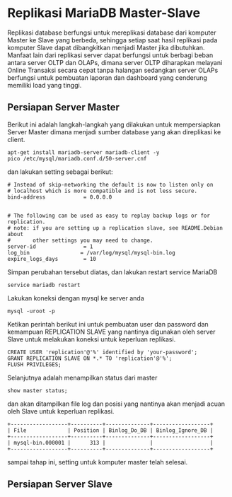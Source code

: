 # Replikasi MariaDB Master-Slave

Replikasi database berfungsi untuk mereplikasi database dari komputer Master ke Slave yang berbeda, sehingga setiap saat hasil replikasi pada komputer Slave
dapat dibangkitkan menjadi Master jika dibutuhkan. Manfaat lain dari replikasi server dapat berfungsi untuk berbagi beban antara server OLTP dan OLAPs,
dimana server OLTP diharapkan melayani Online Transaksi secara cepat tanpa halangan sedangkan server OLAPs berfungsi untuk pembuatan laporan dan dashboard yang
cenderung memiliki load yang tinggi.

## Persiapan Server Master
Berikut ini adalah langkah-langkah yang dilakukan untuk mempersiapkan Server Master dimana menjadi sumber database yang akan direplikasi ke client.
```
apt-get install mariadb-server mariadb-client -y
pico /etc/mysql/mariadb.conf.d/50-server.cnf
```
dan lakukan setting sebagai berikut:
```
# Instead of skip-networking the default is now to listen only on
# localhost which is more compatible and is not less secure.
bind-address            = 0.0.0.0


# The following can be used as easy to replay backup logs or for replication.
# note: if you are setting up a replication slave, see README.Debian about
#       other settings you may need to change.
server-id               = 1
log_bin                = /var/log/mysql/mysql-bin.log
expire_logs_days        = 10
```
Simpan perubahan tersebut diatas, dan lakukan restart service MariaDB
```
service mariadb restart
```
Lakukan koneksi dengan mysql ke server anda
```
mysql -uroot -p
```
Ketikan perintah berikut ini untuk pembuatan user dan password dan kemampuan REPLICATION SLAVE yang nantinya digunakan oleh server Slave untuk melakukan koneksi untuk
keperluan replikasi.
```
CREATE USER 'replication'@'%' identified by 'your-password';
GRANT REPLICATION SLAVE ON *.* TO 'replication'@'%';
FLUSH PRIVILEGES;
```
Selanjutnya adalah menampilkan status dari master
```
show master status;
```
dan akan ditampilkan file log dan posisi yang nantinya akan menjadi acuan oleh Slave untuk keperluan replikasi.
```
+------------------+----------+--------------+------------------+
| File             | Position | Binlog_Do_DB | Binlog_Ignore_DB |
+------------------+----------+--------------+------------------+
| mysql-bin.000001 |      313 |              |                  |
+------------------+----------+--------------+------------------+
```
sampai tahap ini, setting untuk komputer master telah selesai.
## Persiapan Server Slave

